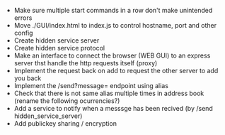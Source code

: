 - Make sure multiple start commands in a row don't make unintended errors
- Move ./GUI/index.html to index.js to control hostname, port and other config
- Create hidden service server
- Create hidden service protocol
- Make an interface to connect the browser (WEB GUI) to an express server thst handle the http requests itself (proxy)
- Implement the request back on add to request the other server to add you back
- Implement the /send?message= endpoint using alias
- Check that there is not same alias multiple times in address book (rename the following ocurrencies?)
- Add a service to notify when a messsge has been recived (by /send hidden\_service\_server)
- Add publickey sharing / encryption
